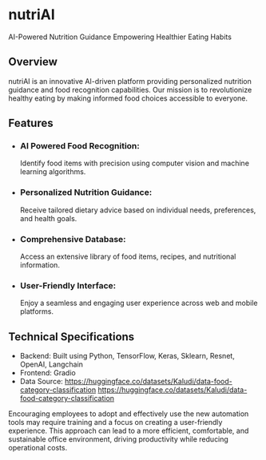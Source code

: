 # nutriAI 
AI-Powered Nutrition Guidance
Empowering Healthier Eating Habits

## Overview

nutriAI is an innovative AI-driven platform providing personalized nutrition guidance and food recognition capabilities. Our mission is to revolutionize healthy eating by making informed food choices accessible to everyone.

## Features

- ### AI Powered Food Recognition:
   Identify food items with precision using computer vision and machine learning algorithms.
- ### Personalized Nutrition Guidance:
    Receive tailored dietary advice based on individual needs, preferences, and health goals.
- ### Comprehensive Database:
    Access an extensive library of food items, recipes, and nutritional information.
- ### User-Friendly Interface:
    Enjoy a seamless and engaging user experience across web and mobile platforms.

## Technical Specifications

- Backend: Built using Python, TensorFlow, Keras, Sklearn, Resnet, OpenAI, Langchain
- Frontend: Gradio
- Data Source:
   https://huggingface.co/datasets/Kaludi/data-food-category-classification
   https://huggingface.co/datasets/Kaludi/data-food-category-classification



Encouraging employees to adopt and effectively use the new automation tools may require training and a focus on creating a user-friendly experience.
This approach can lead to a more efficient, comfortable, and sustainable office environment, driving productivity while reducing operational costs.
